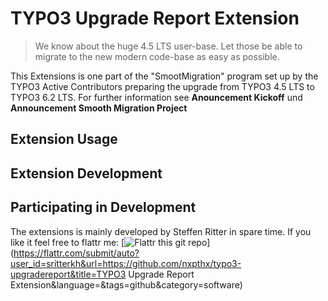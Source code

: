 # TYPO3 Upgrade Report Extension

> We know about the huge 4.5 LTS user-base. Let those be able to migrate to the new modern code-base as easy as possible.

This Extensions is one part of the "SmootMigration" program set up by the TYPO3 Active Contributors preparing the upgrade from TYPO3 4.5 LTS to TYPO3 6.2 LTS.
For further information see **Anouncement Kickoff** und **Announcement Smooth Migration Project**

## Extension Usage

## Extension Development

## Participating in Development

The extensions is mainly developed by Steffen Ritter in spare time. If you like it feel free to flattr me: [![Flattr this git repo](http://api.flattr.com/button/flattr-badge-large.png)](https://flattr.com/submit/auto?user_id=sritterkh&url=https://github.com/nxpthx/typo3-upgradereport&title=TYPO3 Upgrade Report Extension&language=&tags=github&category=software)